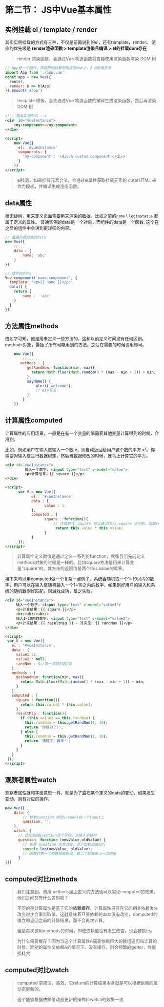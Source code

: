# 第二节： JS中Vue基本属性
## 实例挂载 el / template / render 
其实实例挂载的方式有三种，不仅是前面说到的el，还有template，render。
渲染的优先级是 **render渲染函数 > template渲染且编译 > el的挂载dom存在**
 > render 渲染函数，会通过Vue 构造函数将直接使用渲染函数渲染 DOM 树
```js
// App是一个组件，直接把他挂载到指定的dom上，2.0新增方法
import App from './app.vue';
const app = new Vue({
  router,
  render: h => h(App)
}).$mount('#app')
```
> template 模板，会先通过Vue 构造函数的编译生成渲染函数，然后再渲染 DOM 树
```html
<!-- 基本实现形式 -->
<div  id="vueInstance">
    <my-component></my-component>
</div>

<script>
    new Vue({
      el: '#vueInstance'
      components: {
        'my-component': '<div>A custom component!</div>'
      }
    })
</script>
```

> el挂载，如果挂载元素合法，会通过el属性获取挂载元素的 outerHTML 来作为模板，并编译生成渲染函数。


## data属性
毫无疑问，用来定义页面需要用来渲染的数据。比如之前的`name` \ `loginStatus` 都属于定义的属性。
普通实例的data是一个对象，而组件的data是一个函数.
这个在之后的组件中会讲到更详细的内容。
```js
// 普通实例对象的data
new Vue({
    //...
    data : {
        name: 'abc'
    }
})

// 组件的data
Vue.component('name-component', {
  template: '<p>{{ name }}</p>',
  data() {
    return {
        name :  'abc'
    }
  }
})
```

## 方法属性methods
由名字可知，他是用来定义一些方法的，这和以前定义时间没有任何区别。
methods对象，囊括了所有可能用到的方法。之后在需要的时候调用即可。
```js
    new Vue({
        //......
       methods : {
          getRandNum: function(min, max){
            return Math.floor(Math.random() * (max - min + 1)) + min;
          },
          sayName() {
              alert('welcome');
              // es6写法
          }
        }
    })
```

## 计算属性computed
计算属性的应用场景，一般是在有一个变量的值需要其他变量计算得到的时候，会用到。

比如，例如用户在输入框输入一个数 x，则自动返回给用户这个数的平方 x²。你需要对输入框进行数据绑定，然后当数据修改的时候，就马上计算它的平方。

 ```html
 <div id="vueInstance">
          输入一个数字: <input type="text" v-model="value">
          <p>计算结果：{{ square }}</p>
 </div>

 <script>
       var V = new Vue({
             el : '#vueInstance',
             data : {
                   value : 1
             },
             computed : {
                   square : function(){
                       // 注意格式，square 可以通过this.square 访问到，函数return回它的计算结果
                        return this.value * this.value;
                   }
             }
       });
 </script>
 ```

> 计算属性定义数值是通过定义一系列的function，就像我们先前定义methods对象的时候是一样的。比如square方法是用来计算变量“square”的，其方法的返回值是两个this.value的乘积。

接下来可以用computed做一个复杂一点例子。系统会随机取一个1~10以内的数字，用户可以在输入框随机输入一个1~10之内的数字，如果刚好用户的输入和系统的随机数刚好匹配，则游戏成功，反之失败。

 ```html
 <div id="vueInstance">
      输入一个数字: <input type="text" v-model="value1">
      <p>计算结果：{{ square }}</p>
      <br/><br/><br/>
      输入1~10内的数字: <input type="text" v-model="value2">
      <p>计算结果：{{ resultMsg }} - 其实是: {{ randNum }}</p>
</div>

<script>
  var V = new Vue({
    el : '#vueInstance',
    data : {
      value1 :1,
      value2 : null,
      randNum : 5//第一次随机数为5
    },
    methods : {
      getRandNum: function(min, max){
        return Math.floor(Math.random() * (max - min + 1)) + min;
      }
    },
    computed : {
      square : function(){
        return this.value1 * this.value1;
      },
      resultMsg : function(){
        if (this.value2 == this.randNum) {
          this.randNum = this.getRandNum(1, 10);
          return '你猜对了!';
        } else {
          this.randNum = this.getRandNum(1, 10);
          return '猜错了，再来!';
        }
      }
    }
  });
</script>
 ```

## 观察者属性watch
观察者属性就和字面意思一样，就是为了监视某个定义的data的变动，如果发生变动，则有对应的操作。
```js
new Vue({
    data: {
        // 想象question 绑定v-model在一个input上
        question: '',
    },
    watch: {
      // 比如监视question这个字段，当输入字符时   
      question: function (newValue,oldValue) {
        // 如果 question 发生改变，这个函数就会运行
        console.log(newValue, oldValue);
        // 函数的第一个参数是最新值，第二个参数是上一次的值
      }
}})
```

## computed对比methods
> 我们注意到，调用methods里面定义的方法也可以实现computed的效果。他们之间又有什么差别呢？
>
> 不同的是计算属性是基于它的**依赖缓存**。计算属性只有在它的相关依赖发生改变时才会重新取值。这就意味着只要依赖的data没有改变，computed的值立即返回之前的计算结果，而不会再次计算。
> 
> 但是每次调用methods的时候，即使依赖值没有发生改变，也会被执行。
> 
> 为什么需要缓存？因为当这个计算属性A需要依赖巨大的数组遍历和计算的时候，而别的属性又依赖A的情况下，没有缓存，则会频繁的getter，性能损耗大
> 

## computed对比watch

> computed 更简洁，高效，它return的计算结果本身就是可以根据依赖的值动态更新的。
>
> 这个能够根据依赖值动态更新的操作和watch的效果一致



